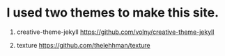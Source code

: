 # I used two themes to make this site.

1. creative-theme-jekyll
https://github.com/volny/creative-theme-jekyll

2. texture
https://github.com/thelehhman/texture
